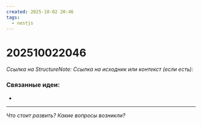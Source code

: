 ```yaml
---
created: 2025-10-02 20:46
tags:
  - nestjs
---
```

# 202510022046
*Ссылка на StructureNote:*
*Ссылка на исходник или контекст (если есть):* 

### Связанные идеи:
* 
---

*Что стоит развить? Какие вопросы возникли?*